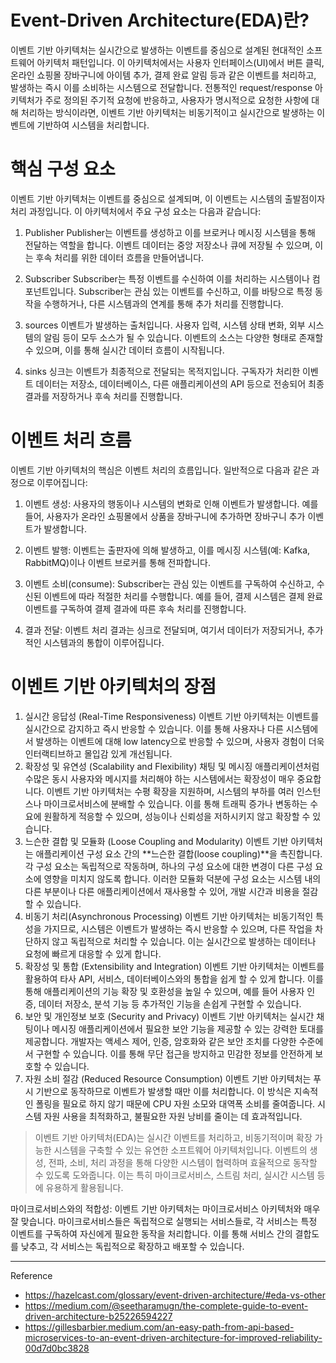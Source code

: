 # Event-Driven Architecture(EDA)란?
이벤트 기반 아키텍처는 실시간으로 발생하는 이벤트를 중심으로 설계된 현대적인 소프트웨어 아키텍처 패턴입니다. 이 아키텍처에서는 사용자 인터페이스(UI)에서 버튼 클릭, 온라인 쇼핑몰 장바구니에 아이템 추가, 결제 완료 알림 등과 같은 이벤트를 처리하고, 발생하는 즉시 이를 소비하는 시스템으로 전달합니다. 전통적인 request/response 아키텍처가 주로 정의된 주기적 요청에 반응하고, 사용자가 명시적으로 요청한 사항에 대해 처리하는 방식이라면, 이벤트 기반 아키텍처는 비동기적이고 실시간으로 발생하는 이벤트에 기반하여 시스템을 처리합니다.
# 핵심 구성 요소
이벤트 기반 아키텍처는 이벤트를 중심으로 설계되며, 이 이벤트는 시스템의 출발점이자 처리 과정입니다. 이 아키텍처에서 주요 구성 요소는 다음과 같습니다:

1. Publisher
Publisher는 이벤트를 생성하고 이를 브로커나 메시징 시스템을 통해 전달하는 역할을 합니다. 이벤트 데이터는 중앙 저장소나 큐에 저장될 수 있으며, 이는 후속 처리를 위한 데이터 흐름을 만들어냅니다.

2. Subscriber
Subscriber는 특정 이벤트를 수신하여 이를 처리하는 시스템이나 컴포넌트입니다. Subscriber는 관심 있는 이벤트를 수신하고, 이를 바탕으로 특정 동작을 수행하거나, 다른 시스템과의 연계를 통해 추가 처리를 진행합니다.

3. sources
이벤트가 발생하는 출처입니다. 사용자 입력, 시스템 상태 변화, 외부 시스템의 알림 등이 모두 소스가 될 수 있습니다. 이벤트의 소스는 다양한 형태로 존재할 수 있으며, 이를 통해 실시간 데이터 흐름이 시작됩니다.

4. sinks
싱크는 이벤트가 최종적으로 전달되는 목적지입니다. 구독자가 처리한 이벤트 데이터는 저장소, 데이터베이스, 다른 애플리케이션의 API 등으로 전송되어 최종 결과를 저장하거나 후속 처리를 진행합니다.

# 이벤트 처리 흐름
이벤트 기반 아키텍처의 핵심은 이벤트 처리의 흐름입니다. 일반적으로 다음과 같은 과정으로 이루어집니다:

1. 이벤트 생성: 사용자의 행동이나 시스템의 변화로 인해 이벤트가 발생합니다. 예를 들어, 사용자가 온라인 쇼핑몰에서 상품을 장바구니에 추가하면 장바구니 추가 이벤트가 발생합니다.

2. 이벤트 발행: 이벤트는 출판자에 의해 발생하고, 이를 메시징 시스템(예: Kafka, RabbitMQ)이나 이벤트 브로커를 통해 전파합니다.

3. 이벤트 소비(consume): Subscriber는 관심 있는 이벤트를 구독하여 수신하고, 수신된 이벤트에 따라 적절한 처리를 수행합니다. 예를 들어, 결제 시스템은 결제 완료 이벤트를 구독하여 결제 결과에 따른 후속 처리를 진행합니다.

4. 결과 전달: 이벤트 처리 결과는 싱크로 전달되며, 여기서 데이터가 저장되거나, 추가적인 시스템과의 통합이 이루어집니다.

# 이벤트 기반 아키텍처의 장점
1. 실시간 응답성 (Real-Time Responsiveness)
이벤트 기반 아키텍처는 이벤트를 실시간으로 감지하고 즉시 반응할 수 있습니다. 이를 통해 사용자나 다른 시스템에서 발생하는 이벤트에 대해 low latency으로 반응할 수 있으며, 사용자 경험이 더욱 인터랙티브하고 몰입감 있게 개선됩니다.
2. 확장성 및 유연성 (Scalability and Flexibility)
채팅 및 메시징 애플리케이션처럼 수많은 동시 사용자와 메시지를 처리해야 하는 시스템에서는 확장성이 매우 중요합니다. 이벤트 기반 아키텍처는 수평 확장을 지원하며, 시스템의 부하를 여러 인스턴스나 마이크로서비스에 분배할 수 있습니다. 이를 통해 트래픽 증가나 변동하는 수요에 원활하게 적응할 수 있으며, 성능이나 신뢰성을 저하시키지 않고 확장할 수 있습니다.
3. 느슨한 결합 및 모듈화 (Loose Coupling and Modularity)
이벤트 기반 아키텍처는 애플리케이션 구성 요소 간의 **느슨한 결합(loose coupling)**을 촉진합니다. 각 구성 요소는 독립적으로 작동하며, 하나의 구성 요소에 대한 변경이 다른 구성 요소에 영향을 미치지 않도록 합니다. 이러한 모듈화 덕분에 구성 요소는 시스템 내의 다른 부분이나 다른 애플리케이션에서 재사용할 수 있어, 개발 시간과 비용을 절감할 수 있습니다.
4. 비동기 처리(Asynchronous Processing)
이벤트 기반 아키텍처는 비동기적인 특성을 가지므로, 시스템은 이벤트가 발생하는 즉시 반응할 수 있으며, 다른 작업을 차단하지 않고 독립적으로 처리할 수 있습니다. 이는 실시간으로 발생하는 데이터나 요청에 빠르게 대응할 수 있게 합니다.
6. 확장성 및 통합 (Extensibility and Integration)
이벤트 기반 아키텍처는 이벤트를 활용하여 타사 API, 서비스, 데이터베이스와의 통합을 쉽게 할 수 있게 합니다. 이를 통해 애플리케이션의 기능 확장 및 호환성을 높일 수 있으며, 예를 들어 사용자 인증, 데이터 저장소, 분석 기능 등 추가적인 기능을 손쉽게 구현할 수 있습니다.
7. 보안 및 개인정보 보호 (Security and Privacy)
이벤트 기반 아키텍처는 실시간 채팅이나 메시징 애플리케이션에서 필요한 보안 기능을 제공할 수 있는 강력한 토대를 제공합니다. 개발자는 액세스 제어, 인증, 암호화와 같은 보안 조치를 다양한 수준에서 구현할 수 있습니다. 이를 통해 무단 접근을 방지하고 민감한 정보를 안전하게 보호할 수 있습니다.
8. 자원 소비 절감 (Reduced Resource Consumption)
이벤트 기반 아키텍처는 푸시 기반으로 동작하므로 이벤트가 발생할 때만 이를 처리합니다. 이 방식은 지속적인 폴링을 필요로 하지 않기 때문에 CPU 자원 소모와 대역폭 소비를 줄여줍니다. 시스템 자원 사용을 최적화하고, 불필요한 자원 낭비를 줄이는 데 효과적입니다.

> 이벤트 기반 아키텍처(EDA)는 실시간 이벤트를 처리하고, 비동기적이며 확장 가능한 시스템을 구축할 수 있는 유연한 소프트웨어 아키텍처입니다. 이벤트의 생성, 전파, 소비, 처리 과정을 통해 다양한 시스템이 협력하며 효율적으로 동작할 수 있도록 도와줍니다. 이는 특히 마이크로서비스, 스트림 처리, 실시간 시스템 등에 유용하게 활용됩니다.

마이크로서비스와의 적합성: 이벤트 기반 아키텍처는 마이크로서비스 아키텍처와 매우 잘 맞습니다. 마이크로서비스들은 독립적으로 실행되는 서비스들로, 각 서비스는 특정 이벤트를 구독하여 자신에게 필요한 동작을 처리합니다. 이를 통해 서비스 간의 결합도를 낮추고, 각 서비스는 독립적으로 확장하고 배포할 수 있습니다.
***
Reference
* https://hazelcast.com/glossary/event-driven-architecture/#eda-vs-other
* https://medium.com/@seetharamugn/the-complete-guide-to-event-driven-architecture-b25226594227
* https://gillesbarbier.medium.com/an-easy-path-from-api-based-microservices-to-an-event-driven-architecture-for-improved-reliability-00d7d0bc3828
